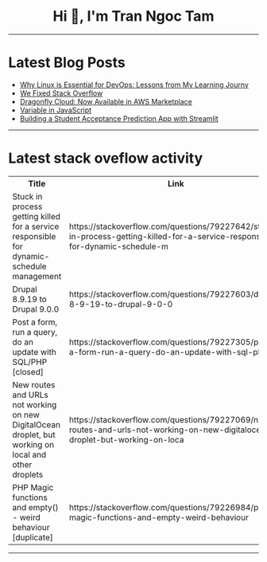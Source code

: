 <h1 align="center">Hi 👋, I'm Tran Ngoc Tam</h1>

---

# Latest Blog Posts 
<!-- BLOG-POST-LIST:START -->
- [Why Linux is Essential for DevOps: Lessons from My Learning Journy](https://dev.to/ayush_rathor_9c34afd630ec/why-linux-is-essential-for-devops-lessons-from-my-learning-journy-20ep)
- [We Fixed Stack Overflow](https://dev.to/alex_the_dev/we-fixed-stack-overflow-3jk3)
- [Dragonfly Cloud: Now Available in AWS Marketplace](https://dev.to/dragonflydbio/dragonfly-cloud-now-available-in-aws-marketplace-2o8h)
- [Variable in JavaScript](https://dev.to/ibiyemi_convenat_f126bfb4/variable-in-javascript-2ilo)
- [Building a Student Acceptance Prediction App with Streamlit](https://dev.to/ayas_tech_2b0560ee159e661/building-a-student-acceptance-prediction-app-with-streamlit-5eo4)
<!-- BLOG-POST-LIST:END -->

---

# Latest stack oveflow activity
<table>
  <tr><th>Title</th><th>Link</th></tr>
  <!-- STACKOVERFLOW:START --><tr><td>Stuck in process getting killed for a service responsible for dynamic-schedule management</td><td>https://stackoverflow.com/questions/79227642/stuck-in-process-getting-killed-for-a-service-responsible-for-dynamic-schedule-m</td></tr><tr><td>Drupal 8.9.19 to Drupal 9.0.0</td><td>https://stackoverflow.com/questions/79227603/drupal-8-9-19-to-drupal-9-0-0</td></tr><tr><td>Post a form, run a query, do an update with SQL/PHP [closed]</td><td>https://stackoverflow.com/questions/79227305/post-a-form-run-a-query-do-an-update-with-sql-php</td></tr><tr><td>New routes and URLs not working on new DigitalOcean droplet, but working on local and other droplets</td><td>https://stackoverflow.com/questions/79227069/new-routes-and-urls-not-working-on-new-digitalocean-droplet-but-working-on-loca</td></tr><tr><td>PHP Magic functions and empty&lpar;&rpar; - weird behaviour [duplicate]</td><td>https://stackoverflow.com/questions/79226984/php-magic-functions-and-empty-weird-behaviour</td></tr><!-- STACKOVERFLOW:END -->
</table>

---


